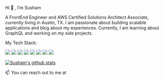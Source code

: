 Hi 👋 , I’m Susham

A FrontEnd Engineer and AWS Certified Solutions Architect Associate, currently living in Austin, TX. I am passionate about building scalable applications and blog about my experiences. Currently, I am learning about GraphQL and working on my side projects.


My Tech Stack:

![](https://img.shields.io/badge/OS-Linux-informational?style=flat&logo=Linux&logoColor=2bbc8a&color=2bbc8a)
![](https://img.shields.io/badge/Shell-Bash-informational?style=flat&logo=Linux&logoColor=2bbc8a&color=2bbc8a)
![](https://img.shields.io/badge/Library-React-informational?style=flat&logo=React&logoColor=2bbc8a&color=2bbc8a)
![](https://img.shields.io/badge/Tools-Docker-informational?style=flat&logo=Docker&logoColor=2bbc8a&color=2bbc8a)
![](https://img.shields.io/badge/Language-JavaScript-informational?style=flat&logo=JavaScript&logoColor=2bbc8a&color=2bbc8a)
![](https://img.shields.io/badge/Language-Java-informational?style=flat&logo=Java&logoColor=2bbc8a&color=2bbc8a)
![](https://img.shields.io/badge/Cloud-AWS-informational?style=flat&logo=Amazon&logoColor=2bbc8a&color=2bbc8a)
![](https://img.shields.io/badge/Editor-VisualStudioCode-informational?style=flat&logo=visualstudio&logoColor=2bbc8a&color=2bbc8a)



<!--
**susham/susham** is a ✨ _special_ ✨ repository because its `README.md` (this file) appears on your GitHub profile.

Here are some ideas to get you started:

- 🔭 I’m currently working on ...
- 🌱 I’m currently learning ...
- 👯 I’m looking to collaborate on ...
- 🤔 I’m looking for help with ...
- 💬 Ask me about ...
- 
- 😄 Pronouns: ...
- ⚡ Fun fact: ...
-->
[![Susham's github stats](https://github-readme-stats.vercel.app/api?username=susham)](https://github.com/susham/github-readme-stats)

📫 You can reach out to me at
